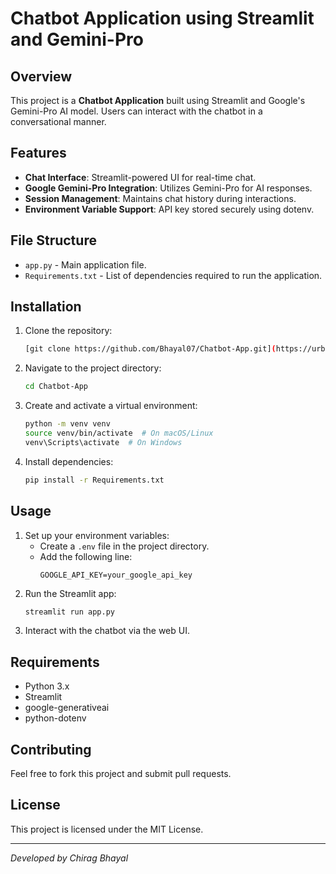 # Chatbot Application using Streamlit and Gemini-Pro

## Overview

This project is a **Chatbot Application** built using Streamlit and Google's Gemini-Pro AI model. Users can interact with the chatbot in a conversational manner.

## Features

- **Chat Interface**: Streamlit-powered UI for real-time chat.
- **Google Gemini-Pro Integration**: Utilizes Gemini-Pro for AI responses.
- **Session Management**: Maintains chat history during interactions.
- **Environment Variable Support**: API key stored securely using dotenv.

## File Structure

- `app.py` - Main application file.
- `Requirements.txt` - List of dependencies required to run the application.

## Installation

1. Clone the repository:
   ```sh
   [git clone https://github.com/Bhayal07/Chatbot-App.git](https://urban-garbanzo-x556vg6gxr55fp6pg-8501.app.github.dev/)
   ```
2. Navigate to the project directory:
   ```sh
   cd Chatbot-App
   ```
3. Create and activate a virtual environment:
   ```sh
   python -m venv venv
   source venv/bin/activate  # On macOS/Linux
   venv\Scripts\activate  # On Windows
   ```
4. Install dependencies:
   ```sh
   pip install -r Requirements.txt
   ```

## Usage

1. Set up your environment variables:
   - Create a `.env` file in the project directory.
   - Add the following line:
     ```
     GOOGLE_API_KEY=your_google_api_key
     ```
2. Run the Streamlit app:
   ```sh
   streamlit run app.py
   ```
3. Interact with the chatbot via the web UI.

## Requirements

- Python 3.x
- Streamlit
- google-generativeai
- python-dotenv

## Contributing

Feel free to fork this project and submit pull requests.

## License

This project is licensed under the MIT License.

---

*Developed by Chirag Bhayal*


